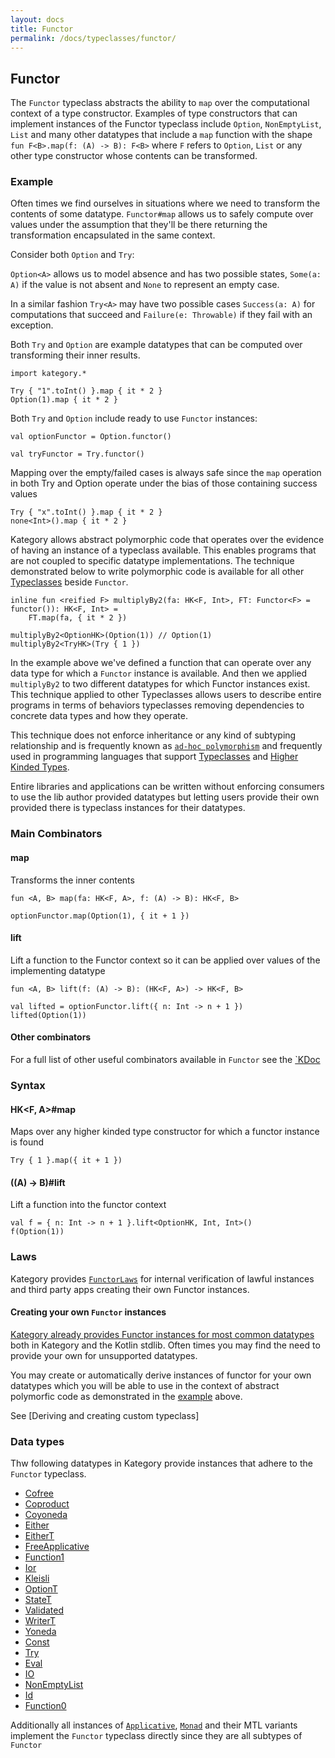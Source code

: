 ```yaml
---
layout: docs
title: Functor
permalink: /docs/typeclasses/functor/
---
```


## Functor

The `Functor` typeclass abstracts the ability to `map` over the computational context of a type constructor.
Examples of type constructors that can implement instances of the Functor typeclass include `Option`, `NonEmptyList`,
`List` and many other datatypes that include a `map` function with the shape `fun F<B>.map(f: (A) -> B): F<B>` where `F`
refers to `Option`, `List` or any other type constructor whose contents can be transformed.

### Example

Often times we find ourselves in situations where we need to transform the contents of some datatype. `Functor#map` allows
us to safely compute over values under the assumption that they'll be there returning the transformation encapsulated in the same context. 

Consider both `Option` and `Try`:

`Option<A>` allows us to model absence and has two possible states, `Some(a: A)` if the value is not absent and `None` to represent an empty case.

In a similar fashion `Try<A>` may have two possible cases `Success(a: A)` for computations that succeed and `Failure(e: Throwable)` if they fail with an exception.

Both `Try` and `Option` are example datatypes that can be computed over transforming their inner results.

```kotlin:ank
import kategory.*

Try { "1".toInt() }.map { it * 2 }
Option(1).map { it * 2 }
```

Both `Try` and `Option` include ready to use `Functor` instances:

```kotlin:ank
val optionFunctor = Option.functor()
```

```kotlin:ank
val tryFunctor = Try.functor()
```

Mapping over the empty/failed cases is always safe since the `map` operation in both Try and Option operate under the bias of those containing success values

```kotlin:ank
Try { "x".toInt() }.map { it * 2 }
none<Int>().map { it * 2 }
```

Kategory allows abstract polymorphic code that operates over the evidence of having an instance of a typeclass available. 
This enables programs that are not coupled to specific datatype implementations. 
The technique demonstrated below to write polymorphic code is available for all other [Typeclasses](/docs/typeclasses) beside `Functor`.

```kotlin:ank
inline fun <reified F> multiplyBy2(fa: HK<F, Int>, FT: Functor<F> = functor()): HK<F, Int> =
    FT.map(fa, { it * 2 })

multiplyBy2<OptionHK>(Option(1)) // Option(1)
multiplyBy2<TryHK>(Try { 1 })
``` 

In the example above we've defined a function that can operate over any data type for which a `Functor` instance is available.
And then we applied `multiplyBy2` to two different datatypes for which Functor instances exist.
This technique applied to other Typeclasses allows users to describe entire programs in terms of behaviors typeclasses removing
dependencies to concrete data types and how they operate.

This technique does not enforce inheritance or any kind of subtyping relationship and is frequently known as [`ad-hoc polymorphism`](https://en.wikipedia.org/wiki/Ad_hoc_polymorphism)
and frequently used in programming languages that support [Typeclasses](https://en.wikipedia.org/wiki/Type_class) and [Higher Kinded Types](https://en.wikipedia.org/wiki/Kind_(type_theory)).

Entire libraries and applications can be written without enforcing consumers to use the lib author provided datatypes but letting
users provide their own provided there is typeclass instances for their datatypes.

### Main Combinators

#### map

Transforms the inner contents

`fun <A, B> map(fa: HK<F, A>, f: (A) -> B): HK<F, B>`

```kotlin:ank
optionFunctor.map(Option(1), { it + 1 })
```

#### lift

Lift a function to the Functor context so it can be applied over values of the implementing datatype

`fun <A, B> lift(f: (A) -> B): (HK<F, A>) -> HK<F, B>`

```kotlin:ank
val lifted = optionFunctor.lift({ n: Int -> n + 1 })
lifted(Option(1))
```

#### Other combinators

For a full list of other useful combinators available in `Functor` see the [`KDoc](/kdocs/typeclasses/functor)

### Syntax

#### HK<F, A>#map

Maps over any higher kinded type constructor for which a functor instance is found

```kotlin:ank
Try { 1 }.map({ it + 1 })
```

#### ((A) -> B)#lift

Lift a function into the functor context

```kotlin:ank
val f = { n: Int -> n + 1 }.lift<OptionHK, Int, Int>()
f(Option(1))
```


### Laws

Kategory provides [`FunctorLaws`](/docs/typeclasses/laws#functorlaws) for internal verification of lawful instances and third party apps creating their own Functor instances.

#### Creating your own `Functor` instances

[Kategory already provides Functor instances for most common datatypes](#datatypes) both in Kategory and the Kotlin stdlib. 
Often times you may find the need to provide your own for unsupported datatypes. 

You may create or automatically derive instances of functor for your own datatypes which you will be able to use in the context of abstract polymorfic code
as demonstrated in the [example](#example) above.

See [Deriving and creating custom typeclass]

### Data types

Thw following datatypes in Kategory provide instances that adhere to the `Functor` typeclass.

- [Cofree](/docs/datatypes/cofree) 
- [Coproduct](/docs/datatypes/coproduct)  
- [Coyoneda](/docs/datatypes/coyoneda)
- [Either](/docs/datatypes/either)
- [EitherT](/docs/datatypes/eitherT)
- [FreeApplicative](/docs/datatypes/FreeApplicative)
- [Function1](/docs/datatypes/Function1)
- [Ior](/docs/datatypes/Ior)
- [Kleisli](/docs/datatypes/Kleisli)
- [OptionT](/docs/datatypes/OptionT)
- [StateT](/docs/datatypes/StateT)
- [Validated](/docs/datatypes/Validated)
- [WriterT](/docs/datatypes/WriterT)
- [Yoneda](/docs/datatypes/Yoneda) 
- [Const](/docs/datatypes/Const)
- [Try](/docs/datatypes/Try)
- [Eval](/docs/datatypes/Eval)
- [IO](/docs/datatypes/IO)
- [NonEmptyList](/docs/datatypes/NonEmptyList)
- [Id](/docs/datatypes/Id)
- [Function0](/docs/datatypes/Function0)

Additionally all instances of [`Applicative`](/docs/typeclasses/applicative), [`Monad`](/docs/typeclasses/monad) and their MTL variants implement the `Functor` typeclass directly
since they are all subtypes of `Functor`